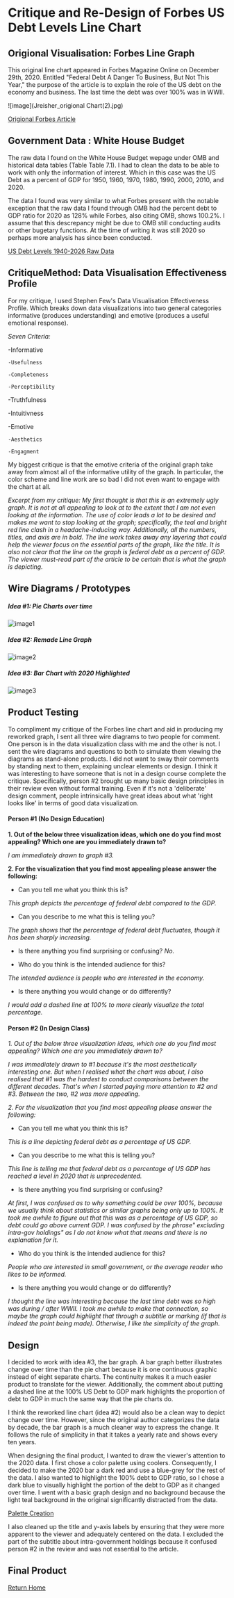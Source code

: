 # Critique and Re-Design of Forbes US Debt Levels Line Chart

## Origional Visualisation: Forbes Line Graph
This original line chart appeared in Forbes Magazine Online on December 29th, 2020. Entitled "Federal Debt A Danger To Business, But Not This Year," the purpose of the article is to explain the role of the US debt on the economy and business. The last time the debt was over 100% was in WWII.

![image](Jreisher_origional Chart(2).jpg)

[Origional Forbes Article](https://www.forbes.com/sites/billconerly/2021/12/29/federal-debt-a-danger-to-business-but-not-this-year/?sh=3d6bd56f1497)

## Government Data : White House Budget 

The raw data I found on the White House Budget wepage under OMB and historical data tables (Table Table 7.1). I had to clean the data to be able to work with only the information of interest. Which in this case was the US Debt as a percent of GDP for 1950, 1960, 1970, 1980, 1990, 2000, 2010, and 2020. 

The data I found was very similar to what Forbes present with the notable exception that the raw data I found through OMB had the percent debt to GDP ratio for 2020 as 128% while Forbes, also citing OMB, shows 100.2%. I assume that this descrepancy might be due to OMB still conducting audits or other bugetary functions. At the time of writing it was still 2020 so perhaps more analysis has since been conducted.

[US Debt Levels 1940-2026 Raw Data](https://www.whitehouse.gov/omb/historical-tables/)

## CritiqueMethod: Data Visualisation Effectiveness Profile

For my critique, I used Stephen Few's Data Visualisation Effectiveness Profile. Which breaks down data visualizations into two general categories informative (produces understanding) and emotive (produces a useful emotional response).

*Seven Criteria:*

  -Informative
    
    -Usefulness
    
    -Completeness
    
    -Perceptibility
   
   -Truthfulness
   
   -Intuitivness
  
  -Emotive
    
    -Aesthetics
    
    -Engagment

My biggest critique is that the emotive criteria of the original graph take away from almost all of the informative utility of the graph. In particular, the color scheme and line work are so bad I did not even want to engage with the chart at all. 

_Excerpt from my critique: My first thought is that this is an extremely ugly graph. It is not at all appealing to look at to the extent that I am not even looking at the information. The use of color leads a lot to be desired and makes me want to stop looking at the graph; specifically, the teal and bright red line clash in a headache-inducing way. Additionally, all the numbers, titles, and axis are in bold. The line work takes away any layering that could help the viewer focus on the essential parts of the graph, like the title. It is also not clear that the line on the graph is federal debt as a percent of GDP. The viewer must-read part of the article to be certain that is what the graph is depicting._

## Wire Diagrams / Prototypes

##### Idea #1: Pie Charts over time

![image1](https://github.com/Jonr1944/JReisherPortfolio/blob/main/Jreisher_Idea1.jpg)

##### Idea #2: Remade Line Graph

![image2](https://github.com/Jonr1944/JReisherPortfolio/blob/main/jreisher_idea2.jpg)

##### Idea #3: Bar Chart with 2020 Highlighted

![image3](https://github.com/Jonr1944/JReisherPortfolio/blob/main/jreisher_Idea3.jpg)

## Product Testing

To compliment my critique of the Forbes line chart and aid in producing my reworked graph, I sent all three wire diagrams to two people for comment. One person is in the data visualization class with me and the other is not. I sent the wire diagrams and questions to both to simulate them viewing the diagrams as stand-alone products. I did not want to sway their comments by standing next to them, explaining unclear elements or design. I think it was interesting to have someone that is not in a design course complete the critique. Specifically, person #2 brought up many basic design principles in their review even without formal training. Even if it's not a 'deliberate' design comment, people intrinsically have great ideas about what 'right looks like' in terms of good data visualization. 

#### Person #1 (No Design Education)

**1. Out of the below three visualization ideas, which one do you find most appealing? Which one are you immediately drawn to?**

_I am immediately drawn to graph #3._  

**2. For the visualization that you find most appealing please answer the following:**

- Can you tell me what you think this is?

_This graph depicts the percentage of federal debt compared to the GDP._

- Can you describe to me what this is telling you?

_The graph shows that the percentage of federal debt fluctuates, though it has been sharply increasing._

- Is there anything you find surprising or confusing?
_No._

- Who do you think is the intended audience for this?

_The intended audience is people who are interested in the economy._

- Is there anything you would change or do differently?

_I would add a dashed line at 100% to more clearly visualize the total percentage._

#### Person #2 (In Design Class)

*1. Out of the below three visualization ideas, which one do you find most appealing? Which one are you immediately drawn to?*

_I was immediately drawn to #1 because it's the most aesthetically interesting one. But when I realised what the chart was about, I also realised that #1 was the hardest to conduct comparisons between the different decades. That's when I started paying more attention to #2 and #3. Between the two, #2 was more appealing._ 

*2. For the visualization that you find most appealing please answer the following:*

- Can you tell me what you think this is? 

_This is a line depicting federal debt as a percentage of US GDP._

- Can you describe to me what this is telling you?

_This line is telling me that federal debt as a percentage of US GDP has reached a level in 2020 that is unprecedented._ 

- Is there anything you find surprising or confusing?

_At first, I was confused as to why something could be over 100%, because we usually think about statistics or similar graphs being only up to 100%. It took me awhile to figure out that this was as a percentage of US GDP, so debt could go above current GDP. I was confused by the phrase" excluding intra-gov holdings" as I do not know what that means and there is no explanation for it._ 

- Who do you think is the intended audience for this?

_People who are interested in small government, or the average reader who likes to be informed._

- Is there anything you would change or do differently?

_I thought the line was interesting because the last time debt was so high was during / after WWII. I took me awhile to make that connection, so maybe the graph could highlight that through a subtitle or marking (if that is indeed the point being made). Otherwise, I like the simplicity of the graph._ 


## Design

I decided to work with idea #3, the bar graph. A bar graph better illustrates change over time than the pie chart because it is one continuous graphic instead of eight separate charts. The continuity makes it a much easier product to translate for the viewer. Additionally, the comment about putting a dashed line at the 100% US Debt to GDP mark highlights the proportion of debt to GDP in much the same way that the pie charts do. 

I think the reworked line chart (idea #2) would also be a clean way to depict change over time. However, since the original author categorizes the data by decade, the bar graph is a much cleaner way to express the change. It follows the rule of simplicity in that it takes a yearly rate and shows every ten years. 

When designing the final product, I wanted to draw the viewer's attention to the 2020 data. I first chose a color palette using coolers. Consequently, I decided to make the 2020 bar a dark red and use a blue-grey for the rest of the data. I also wanted to highlight the 100% debt to GDP ratio, so I chose a dark blue to visually highlight the portion of the debt to GDP as it changed over time. I went with a basic graph design and no background because the light teal background in the original significantly distracted from the data.


[Palette Creation](https://coolors.co/0b3954-087e8b-bfd7ea-ff5a5f-c81d25)

I also cleaned up the title and y-axis labels by ensuring that they were more apparent to the viewer and adequately centered on the data. I excluded the part of the subtitle about intra-government holdings because it confused person #2 in the review and was not essential to the article.

## Final Product

<div class="flourish-embed flourish-chart" data-src="visualisation/7302346"><script src="https://public.flourish.studio/resources/embed.js"></script></div>

[Return Home](README.md)
